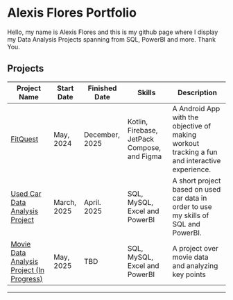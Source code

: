 # Alexis Flores Portfolio

Hello, my name is Alexis Flores and this is my github page where I display my Data Analysis Projects spanning from SQL, PowerBI and more. Thank You.

## Projects

| Project Name | Start Date | Finished Date | Skills | Description |
|---|---|---|---|---|
|[FitQuest](https://github.com/juan-estrad/FitQuest) | May, 2024 | December, 2025 | Kotlin, Firebase, JetPack Compose, and Figma | A Android App with the objective of making workout tracking a fun and interactive experience. |
|[Used Car Data Analysis Project](https://github.com/alexflo104/Used-Car-Data-Analysis) | March, 2025 | April. 2025| SQL, MySQL, Excel and PowerBI| A short project based on used car data in order to use my skills of SQL and PowerBI.|
|[Movie Data Analysis Project (In Progress)](https://github.com/alexflo104/Movie-Data-Analysis) | May, 2025 | TBD | SQL, MySQL, Excel and PowerBI| A project over movie data and analyzing key points |

***
